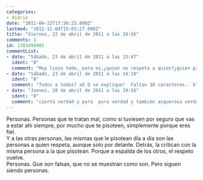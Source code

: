 ```yaml
---
categories:
- diario
date: "2011-04-22T17:56:25.000Z"
lastmod: "2011-11-04T15:03:27.000Z"
title: "Viernes, 22 de abril de 2011 a las 18:56"
comments: 3
id: 1303494985
commentList:
- date: "Sábado, 23 de abril de 2011 a las 13:47"
  ident: "0"
  comment: "Muy lioso todo, para mi,¿quien no respeta a quien?¿quien pisotea a quien?"
- date: "Sábado, 23 de abril de 2011 a las 14:18"
  ident: "0"
  comment: "Todos a todos? xD Q se explique!  Faltan 10 caracteres.. bla bla bla xD"
- date: "Jueves, 28 de abril de 2011 a las 19:16"
  ident: "0"
  comment: "cierto verdad y pura  pura verdad y también asquerosa verdad.  \nsi os fijáis no os han echo eso alguno de tus amigos,o lo habéis comentado con ellos :)"
---
```


Personas. Personas que te tratan mal, como si tuviesen por seguro que vas a estar ahí siempre, por mucho que te pisoteen, simplemente porque eres fiel.  
Y a las otras personas, las mismas que le pisotean día a día son las personas a quien respeta, aunque solo por delante. Detrás, la critican con la misma persona a la que pisotean. Porque a espalda de los otros, el respeto vuelve.  
Personas. Que son falsas, que no se muestran como son. Pero siguen siendo personas.